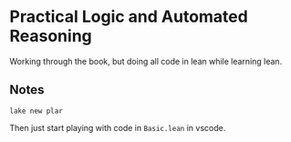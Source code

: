 # Practical Logic and Automated Reasoning

Working through the book, but doing all code in lean while learning lean.

## Notes

    lake new plar

Then just start playing with code in `Basic.lean` in vscode.